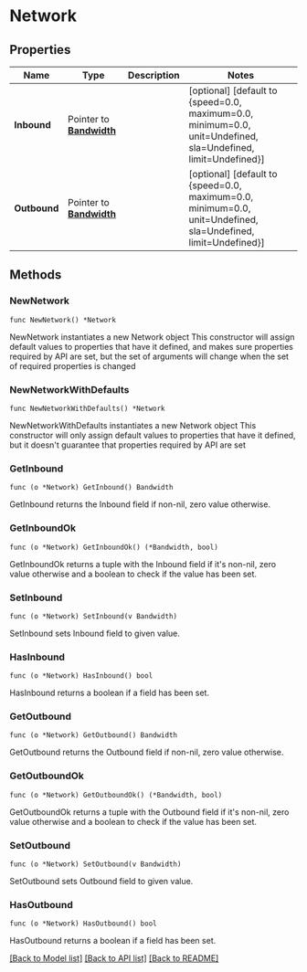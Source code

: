 # Network

## Properties

Name | Type | Description | Notes
------------ | ------------- | ------------- | -------------
**Inbound** | Pointer to [**Bandwidth**](Bandwidth.md) |  | [optional] [default to {speed=0.0, maximum=0.0, minimum=0.0, unit=Undefined, sla=Undefined, limit=Undefined}]
**Outbound** | Pointer to [**Bandwidth**](Bandwidth.md) |  | [optional] [default to {speed=0.0, maximum=0.0, minimum=0.0, unit=Undefined, sla=Undefined, limit=Undefined}]

## Methods

### NewNetwork

`func NewNetwork() *Network`

NewNetwork instantiates a new Network object
This constructor will assign default values to properties that have it defined,
and makes sure properties required by API are set, but the set of arguments
will change when the set of required properties is changed

### NewNetworkWithDefaults

`func NewNetworkWithDefaults() *Network`

NewNetworkWithDefaults instantiates a new Network object
This constructor will only assign default values to properties that have it defined,
but it doesn't guarantee that properties required by API are set

### GetInbound

`func (o *Network) GetInbound() Bandwidth`

GetInbound returns the Inbound field if non-nil, zero value otherwise.

### GetInboundOk

`func (o *Network) GetInboundOk() (*Bandwidth, bool)`

GetInboundOk returns a tuple with the Inbound field if it's non-nil, zero value otherwise
and a boolean to check if the value has been set.

### SetInbound

`func (o *Network) SetInbound(v Bandwidth)`

SetInbound sets Inbound field to given value.

### HasInbound

`func (o *Network) HasInbound() bool`

HasInbound returns a boolean if a field has been set.

### GetOutbound

`func (o *Network) GetOutbound() Bandwidth`

GetOutbound returns the Outbound field if non-nil, zero value otherwise.

### GetOutboundOk

`func (o *Network) GetOutboundOk() (*Bandwidth, bool)`

GetOutboundOk returns a tuple with the Outbound field if it's non-nil, zero value otherwise
and a boolean to check if the value has been set.

### SetOutbound

`func (o *Network) SetOutbound(v Bandwidth)`

SetOutbound sets Outbound field to given value.

### HasOutbound

`func (o *Network) HasOutbound() bool`

HasOutbound returns a boolean if a field has been set.


[[Back to Model list]](../README.md#documentation-for-models) [[Back to API list]](../README.md#documentation-for-api-endpoints) [[Back to README]](../README.md)


